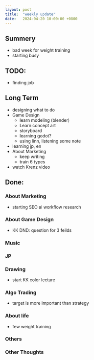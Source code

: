 ```yaml
---
layout: post
title:  "weekly update"
date:   2024-04-20 10:00:00 +0800
---
```


## Summery
* bad week for weight training
* starting busy

## TODO:
* finding job

## Long Term 
* designing what to do
* Game Design
  * learn modeling (blender)
  * Learn concept art
  * storyboard
  * learning godot?
  * using linn, listening some note
* learning jp, en
* About Marketing
  * keep writing
  * train 6 types 
* watch Krenz video

## Done:

### About Marketing
* starting SEO ai workflow research

### About Game Design
* KK DND: question for 3 feilds

### Music

### JP

### Drawing
* start KK color lecture

### Algo Trading
* target is more important than strategy

### About life
* few weight training

### Others

### Other Thoughts
